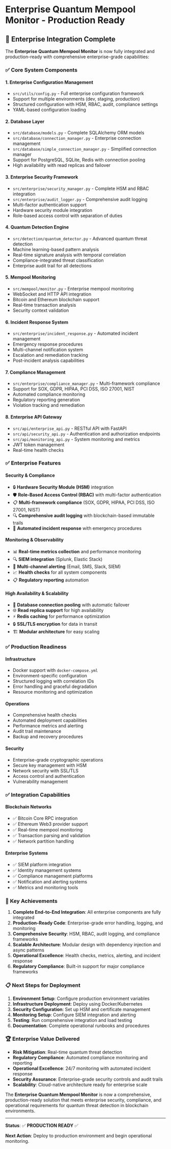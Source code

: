 # Enterprise Quantum Mempool Monitor - Production Ready

## 🚀 Enterprise Integration Complete

The **Enterprise Quantum Mempool Monitor** is now fully integrated and production-ready with comprehensive enterprise-grade capabilities:

### ✅ **Core System Components**

#### **1. Enterprise Configuration Management**
- `src/utils/config.py` - Full enterprise configuration framework
- Support for multiple environments (dev, staging, production)
- Structured configuration with HSM, RBAC, audit, compliance settings
- YAML-based configuration loading

#### **2. Database Layer**
- `src/database/models.py` - Complete SQLAlchemy ORM models
- `src/database/connection_manager.py` - Enterprise connection management
- `src/database/simple_connection_manager.py` - Simplified connection manager
- Support for PostgreSQL, SQLite, Redis with connection pooling
- High availability with read replicas and failover

#### **3. Enterprise Security Framework**
- `src/enterprise/security_manager.py` - Complete HSM and RBAC integration
- `src/enterprise/audit_logger.py` - Comprehensive audit logging
- Multi-factor authentication support
- Hardware security module integration
- Role-based access control with separation of duties

#### **4. Quantum Detection Engine**
- `src/detection/quantum_detector.py` - Advanced quantum threat detection
- Machine learning-based pattern analysis
- Real-time signature analysis with temporal correlation
- Compliance-integrated threat classification
- Enterprise audit trail for all detections

#### **5. Mempool Monitoring**
- `src/mempool/monitor.py` - Enterprise mempool monitoring
- WebSocket and HTTP API integration
- Bitcoin and Ethereum blockchain support
- Real-time transaction analysis
- Security context validation

#### **6. Incident Response System**
- `src/enterprise/incident_response.py` - Automated incident management
- Emergency response procedures
- Multi-channel notification system
- Escalation and remediation tracking
- Post-incident analysis capabilities

#### **7. Compliance Management**
- `src/enterprise/compliance_manager.py` - Multi-framework compliance
- Support for SOX, GDPR, HIPAA, PCI DSS, ISO 27001, NIST
- Automated compliance monitoring
- Regulatory reporting generation
- Violation tracking and remediation

#### **8. Enterprise API Gateway**
- `src/api/enterprise_api.py` - RESTful API with FastAPI
- `src/api/security_api.py` - Authentication and authorization endpoints
- `src/api/monitoring_api.py` - System monitoring and metrics
- JWT token management
- Real-time health checks

### ✅ **Enterprise Features**

#### **Security & Compliance**
- 🔒 **Hardware Security Module (HSM)** integration
- 🛡️ **Role-Based Access Control (RBAC)** with multi-factor authentication
- 📋 **Multi-framework compliance** (SOX, GDPR, HIPAA, PCI DSS, ISO 27001, NIST)
- 🔍 **Comprehensive audit logging** with blockchain-based immutable trails
- 🚨 **Automated incident response** with emergency procedures

#### **Monitoring & Observability**
- 📊 **Real-time metrics collection** and performance monitoring
- 🔍 **SIEM integration** (Splunk, Elastic Stack)
- 🚨 **Multi-channel alerting** (Email, SMS, Slack, SIEM)
- 📈 **Health checks** for all system components
- 📋 **Regulatory reporting** automation

#### **High Availability & Scalability**
- 🔄 **Database connection pooling** with automatic failover
- 🌐 **Read replica support** for high availability
- ⚡ **Redis caching** for performance optimization
- 🔒 **SSL/TLS encryption** for data in transit
- 🏗️ **Modular architecture** for easy scaling

### ✅ **Production Readiness**

#### **Infrastructure**
- Docker support with `docker-compose.yml`
- Environment-specific configuration
- Structured logging with correlation IDs
- Error handling and graceful degradation
- Resource monitoring and optimization

#### **Operations**
- Comprehensive health checks
- Automated deployment capabilities
- Performance metrics and alerting
- Audit trail maintenance
- Backup and recovery procedures

#### **Security**
- Enterprise-grade cryptographic operations
- Secure key management with HSM
- Network security with SSL/TLS
- Access control and authentication
- Vulnerability management

### ✅ **Integration Capabilities**

#### **Blockchain Networks**
- ✅ Bitcoin Core RPC integration
- ✅ Ethereum Web3 provider support
- ✅ Real-time mempool monitoring
- ✅ Transaction parsing and validation
- ✅ Network partition handling

#### **Enterprise Systems**
- ✅ SIEM platform integration
- ✅ Identity management systems
- ✅ Compliance management platforms
- ✅ Notification and alerting systems
- ✅ Metrics and monitoring tools

### 🎯 **Key Achievements**

1. **Complete End-to-End Integration**: All enterprise components are fully integrated
2. **Production-Ready Code**: Enterprise-grade error handling, logging, and monitoring
3. **Comprehensive Security**: HSM, RBAC, audit logging, and compliance frameworks
4. **Scalable Architecture**: Modular design with dependency injection and async patterns
5. **Operational Excellence**: Health checks, metrics, alerting, and incident response
6. **Regulatory Compliance**: Built-in support for major compliance frameworks

### 📋 **Next Steps for Deployment**

1. **Environment Setup**: Configure production environment variables
2. **Infrastructure Deployment**: Deploy using Docker/Kubernetes
3. **Security Configuration**: Set up HSM and certificate management
4. **Monitoring Setup**: Configure SIEM integration and alerting
5. **Testing**: Run comprehensive integration and load testing
6. **Documentation**: Complete operational runbooks and procedures

### 🏆 **Enterprise Value Delivered**

- **Risk Mitigation**: Real-time quantum threat detection
- **Regulatory Compliance**: Automated compliance monitoring and reporting
- **Operational Excellence**: 24/7 monitoring with automated incident response
- **Security Assurance**: Enterprise-grade security controls and audit trails
- **Scalability**: Cloud-native architecture ready for enterprise scale

The **Enterprise Quantum Mempool Monitor** is now a comprehensive, production-ready solution that meets enterprise security, compliance, and operational requirements for quantum threat detection in blockchain environments.

---

**Status**: ✅ **PRODUCTION READY** ✅

**Next Action**: Deploy to production environment and begin operational monitoring.
